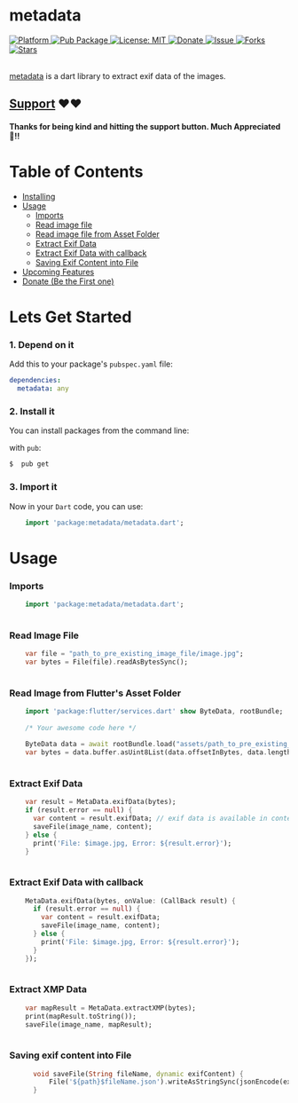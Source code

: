 # metadata
  
  <a href="https://flutter.io">  
    <img src="https://img.shields.io/badge/Platform-Flutter-yellow.svg"  
      alt="Platform" />  
  </a> 
   <a href="https://pub.dartlang.org/packages/metadata">  
    <img src="https://img.shields.io/pub/v/metadata.svg"  
      alt="Pub Package" /> 
  </a>
   <a href="https://opensource.org/licenses/MIT">  
    <img src="https://img.shields.io/badge/License-MIT-red.svg"  
      alt="License: MIT" />  
  </a>  
   <a href="https://www.paypal.me/justkawal">
    <img src="https://img.shields.io/badge/Donate-PayPal-green.svg"  
      alt="Donate" />  
  </a>
   <a href="https://github.com/justkawal/metadata/issues">  
    <img src="https://img.shields.io/github/issues/justkawal/metadata"  
      alt="Issue" />  
  </a> 
   <a href="https://github.com/justkawal/metadata/network">  
    <img src="https://img.shields.io/github/forks/justkawal/metadata"  
      alt="Forks" />  
  </a> 
   <a href="https://github.com/justkawal/metadata/stargazers">  
    <img src="https://img.shields.io/github/stars/justkawal/metadata"  
      alt="Stars" />  
  </a>
  <br>
  <br>
 
 [metadata](https://www.pub.dev/packages/metadata) is a dart library to extract exif data of the images.

## [Support](https://www.paypal.me/justkawal) ❤️❤️
#### Thanks for being kind and hitting the support button. Much Appreciated 🙌!!



# Table of Contents
  - [Installing](#lets-get-started)
  - [Usage](#usage)
    * [Imports](#imports)
    * [Read image file](#read-image-file)
    * [Read image file from Asset Folder](#read-image-from-flutters-asset-folder)
    * [Extract Exif Data](#extract-exif-data)
    * [Extract Exif Data with callback](#extract-exif-data-with-callback)
    * [Saving Exif Content into File](#saving-exif-content-into-file)
  - [Upcoming Features](#features-coming-in-next-version)
  - [Donate (Be the First one)](#donate)

# Lets Get Started

### 1. Depend on it
Add this to your package's `pubspec.yaml` file:

```yaml
dependencies:
  metadata: any
```

### 2. Install it

You can install packages from the command line:

with `pub`:

```css
$  pub get
```

### 3. Import it

Now in your `Dart` code, you can use: 

````dart
    import 'package:metadata/metadata.dart';
````

# Usage

### Imports

````dart
    import 'package:metadata/metadata.dart';
    
````

### Read Image File

````dart
    var file = "path_to_pre_existing_image_file/image.jpg";
    var bytes = File(file).readAsBytesSync();
    
````

### Read Image from Flutter's Asset Folder

````dart
    import 'package:flutter/services.dart' show ByteData, rootBundle;
    
    /* Your awesome code here */
    
    ByteData data = await rootBundle.load("assets/path_to_pre_existing_image_file/image.jpg";);
    var bytes = data.buffer.asUint8List(data.offsetInBytes, data.lengthInBytes);
    
````

### Extract Exif Data
    
````dart
    var result = MetaData.exifData(bytes);
    if (result.error == null) {
      var content = result.exifData; // exif data is available in contents
      saveFile(image_name, content);
    } else {
      print('File: $image.jpg, Error: ${result.error}');
    }
    
````

### Extract Exif Data with callback
    
````dart
    MetaData.exifData(bytes, onValue: (CallBack result) {
      if (result.error == null) {
        var content = result.exifData;
        saveFile(image_name, content);
      } else {
        print('File: $image.jpg, Error: ${result.error}');
      }
    });
    
````
### Extract XMP Data 
    
````dart
    var mapResult = MetaData.extractXMP(bytes);
    print(mapResult.toString());
    saveFile(image_name, mapResult);
    
````

### Saving exif content into File

````dart
      void saveFile(String fileName, dynamic exifContent) {
          File('${path}$fileName.json').writeAsStringSync(jsonEncode(exifContent));
      }
    
````
